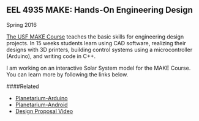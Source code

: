 ## EEL 4935 MAKE: Hands-On Engineering Design

Spring 2016

[The USF MAKE Course][Website] teaches the basic skills for engineering design projects. In 15 weeks students learn using CAD software, realizing their designs with 3D printers, building control systems using a microcontroller (Arduino), and writing code in C++.

I am working on an interactive Solar System model for the MAKE Course. You can learn more by following the links below.

####Related
* [Planetarium-Arduino](https://github.com/KevOrr/Planetarium-Arduino)
* [Planetarium-Android](https://github.com/KevOrr/Planetarium-Android)
* [Design Proposal Video](https://www.youtube.com/watch?v=4YG-13xZQ5k)


[Website]: http://makecourse.com

